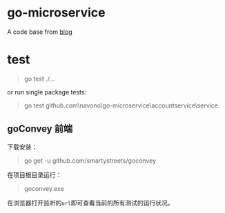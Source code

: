 # go-microservice
A code base from [blog](http://callistaenterprise.se/blogg/teknik/2017/02/17/go-blog-series-part1/)

# test
> go test ./...

or run single package tests:
> go test github.com\navono\go-microservice\accountservice\service

## goConvey 前端
下载安装：
> go get -u github.com/smartystreets/goconvey

在项目根目录运行：
> goconvey.exe

在浏览器打开监听的`url`即可查看当前的所有测试的运行状况。
